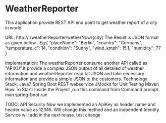 # WeatherReporter

This application provide REST API end point to get weather report of a city in world

URL: http://<HostName>:<Port>/weatherReporter/wetherNow/{city}
The Result is JSON format as given below .
Eg:{
    "placeName": "Berlin",
    "country": "Germany",
    "temperature_c": 14,
    "condition": "Sunny",
    "wind_kmph": 15.1,
    "humidity": 77
 }
 
 Implemantation: The weatherReporter consume another API called as "APIXU".It provide a complex JSON output of all detailed of weather information 
    and weatherReporter read tat JSON and take necessary information and provide a simple JSON to the customers.
 Technology Stack:
                Java7
                Spring Boot
                REST webservice
                JMockit for Unit Testing
                Maven
  How To Start: Inside the Project ,run this command from Command prompt: mvn spring-boot:run
  
  TODO: API Security
  Now we implemented an ApiKey as header name and header value as 12345. Will change this method and an indpendent Identity Service will
  add in the next relase.
  test change
